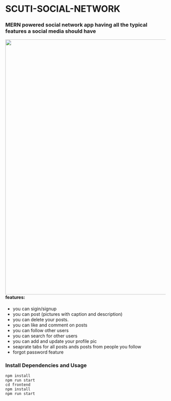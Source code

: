 # SCUTI-SOCIAL-NETWORK

### MERN powered social network app having all the typical features a social media should have

<img align="left" src="https://i.imgur.com/bkYMcdb.gifv" width="800px"/>

#### features:
- you can sigin/signup
- you can post (pictures with caption and description)
- you can delete your posts.
- you can like and comment on posts
- you can follow other users
- you can search for other users
- you can add and update your profile pic
- seaprate tabs for all posts ands posts from people you follow
- forgot password feature

### Install Dependencies and Usage

```
npm install 
npm run start
cd frontend
npm install 
npm run start
```
